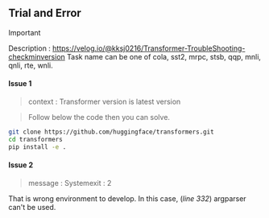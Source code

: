 
## Trial and Error

>[!IMPORTANT]
> Description : <https://velog.io/@kksj0216/Transformer-TroubleShooting-checkminversion>
> Task name can be one of cola, sst2, mrpc, stsb, qqp, mnli, qnli, rte, wnli.



#### Issue 1 
> context : Transformer version is latest version 

> Follow below the code then you can solve.
~~~sh
git clone https://github.com/huggingface/transformers.git
cd transformers
pip install -e .
~~~

#### Issue 2 
> message : Systemexit : 2

That is wrong environment to develop. In this case, (*_line 332_*) argparser can't be used.